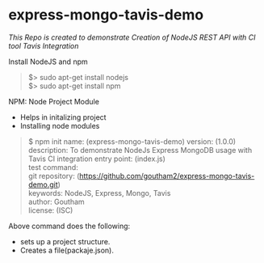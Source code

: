 # express-mongo-tavis-demo
_This Repo is created to demonstrate Creation of NodeJS REST API with CI tool Tavis Integration_

Install NodeJS and npm 
> $> sudo apt-get install nodejs  
> $> sudo apt-get install npm

NPM: Node Project Module
* Helps in initalizing project
* Installing node modules

> $ npm init 
    name: (express-mongo-tavis-demo) 
    version: (1.0.0)  
    description: To demonstrate NodeJs Express MongoDB usage with Tavis CI integration 
    entry point: (index.js)  
    test command:  
    git repository: (https://github.com/goutham2/express-mongo-tavis-demo.git)  
    keywords: NodeJS, Express, Mongo, Tavis  
    author: Goutham  
    license: (ISC)  

Above command does the following:
 * sets up a project structure. 
 * Creates a file(packaje.json).